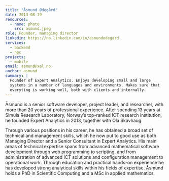 ```yaml
---
title: "Åsmund Ødegård"
date: 2013-08-19
resources:
  - name: photo
    src: asmund.jpeg
role: Founder, managing director
linkedin: https://no.linkedin.com/in/asmundodegard
services:
  - backend
  - hpc
projects:
  - mobile
email: asmund@xal.no
anchor: asmund
summary: |
  Founder of Expert Analytics. Enjoys developing small and large
  systems in a number of languages and environments. Makes sure that
  everyting is working well, both with clients and internally.
---
```


Åsmund is a senior software developer, project leader, and researcher, with more
than 20 years of professional experience. After spending 13 years at  Simula
Research Laboratory,  Norway’s top-ranked ICT research institution, he founded
Expert Analytics in 2013, together with Ola Skavhaug.

Through various positions in his career, he has obtained a broad set of
technical and management skills, which he now put to good use as both Managing
Director and a Senior Consultant in Expert Analytics. His main areas of
technical expertise spans from advanced mathematical software development
through web programming to scripting, and from administration of advanced ICT
solutions and configuration management to operational work. Through
education and practical hands-on experience he has developed strong analytical
skills within his fields of expertise. Åsmund holds a PhD in Scientific
Computing and a MSc in applied mathematics.
